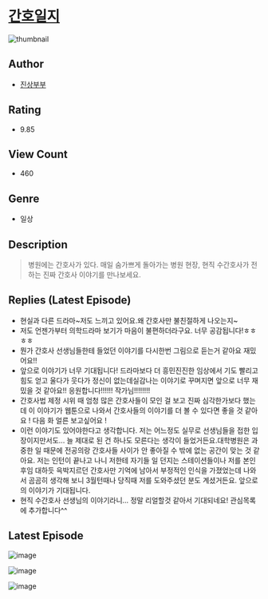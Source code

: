 # [간호일지](https://comic.naver.com/bestChallenge/list?titleId=810557)
![thumbnail](https://image-comic.pstatic.net/user_contents_data/challenge_comic/2023/05/23/324739/upload_3618754881234875703_480x623.jpeg)

## Author
- [진상부부](https://comic.naver.com/artistTitle?id=324739)

## Rating
- 9.85

## View Count
- 460

## Genre
- 일상

## Description
> 병원에는 간호사가 있다. 매일 숨가쁘게 돌아가는 병원 현장, 현직 수간호사가 전하는 진짜 간호사 이야기를 만나보세요.

## Replies (Latest Episode)
- 현실과 다른 드라마~저도 느끼고 있어요.왜 간호사만 불친절하게 나오는지~
- 저도 언젠가부터 의학드라마 보기가 마음이 불편하더라구요. 너무 공감됩니다!ㅎㅎㅎㅎ
- 뭔가 간호사 선생님들한테 들었던 이야기를 다시한번 그림으로 듣는거 같아요 재밌어요!!
- 앞으로 이야기가 너무 기대됩니다! 드라마보다 더 흥민진진한 임상에서 기도 빨리고 힘도 얻고 울다가 웃다가 정신이 없는데실감나는 이야기로 꾸며지면 앞으로 너무 재밌을 것 같아요!! 응원합니다!!!!!! 작가님!!!!!!!!
- 간호사법 제정 시위 때 엄청 많은 간호사들이 모인 걸 보고 진짜 심각한가보다 했는데 이 이야기가 웹툰으로 나와서 간호사들의 이야기를 더 볼 수 있다면 좋을 것 같아요 ! 다음 화 얼른 보고싶어요 !
- 이런 이야기도 있어야한다고 생각합니다. 저는 어느정도 실무로 선생님들을 접한 입장이지만서도... 늘 제대로 된 건 하나도 모른다는 생각이 들었거든요.대학병원은 과중한 일 때문에 전공의랑 간호사들 사이가 안 좋아질 수 밖에 없는 공간이 맞는 것 같아요. 저는 인턴이 끝나고 나니 저한테 자기들 일 던지는 스테이션들이나 저를 본인 후임 대하듯 윽박지르던 간호사만 기억에 남아서 부정적인 인식을 가졌었는데 나와서 곰곰히 생각해 보니 3월턴때나 당직때 저를 도와주셨던 분도 계셨거든요. 앞으로의 이야기가 기대됩니다.
- 현직 수간호사 선생님의 이야기라니... 정말 리얼할것 같아서 기대되네요! 관심목록에 추가합니다^^

## Latest Episode
![image](https://image-comic.pstatic.net/user_contents_data/challenge_comic/2023/05/23/324739/upload_7005685883067380277.jpeg)

![image](https://image-comic.pstatic.net/user_contents_data/challenge_comic/2023/05/23/324739/upload_7162465254614577204.jpeg)

![image](https://image-comic.pstatic.net/user_contents_data/challenge_comic/2023/05/23/324739/upload_7017230961267335984.jpeg)

